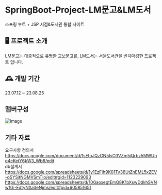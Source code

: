 # SpringBoot-Project-LM문고&LM도서
스프링 부트 + JSP 서점&도서관 통합 사이트
## 🖥️ 프로젝트 소개
LM문고는 대중적으로 유명한 교보문고를, LM도서는 서울도서관을 벤치마킹한 프로젝트 입니다. 
## 🕰️ 개발 기간
23.07.12 ~ 23.08.25
## 맴버구성
![image](https://github.com/rarararararaa/project_lm/assets/95171793/11399f0a-44d0-4acd-9b26-2f9f29d7623e)
## 기타 자료
요구사항 정의서
<br>
https://docs.google.com/document/d/1sEtoJQzGN5lvC0VZm5iQrbz5MWUho4cKetY6kW3_Wb8/edit
<br>
db설계서
<br>
https://docs.google.com/spreadsheets/d/1y1EzFjh9K01Tv36UtZnEML5xZEV-oSYSitNGMVSmTlo/edit#gid=1123229093
https://docs.google.com/spreadsheets/d/10GaoxegtEmQ8K1bXswDdkhSVNwfGi-EdtyNXa0eNjms/edit#gid=605851651
